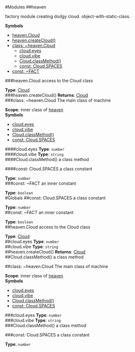 #Modules
<a name="module_heaven"></a>
##heaven

factory module creating dodgy cloud. object-with-static-class.

  
**Symbols**  
* [heaven.Cloud](#module_heaven.Cloud)
* [heaven.createCloud()](#module_heaven.createCloud)
* [class: \~heaven.Cloud](#module_heaven.Cloud)
  * [cloud.eyes](#module_heaven.Cloud#eyes)
  * [cloud.vibe](#module_heaven.Cloud#vibe)
  * [Cloud.classMethod()](#module_heaven.Cloud.classMethod)
  * [const: Cloud.SPACES](#module_heaven.Cloud.SPACES)
* [const: \~FACT](#module_heaven.FACT)

<a name="module_heaven.Cloud"></a>
###heaven.Cloud
access to the Cloud class

**Type**: [Cloud](#module_heaven.Cloud)  
<a name="module_heaven.createCloud"></a>
###heaven.createCloud()
**Returns**: [Cloud](#module_heaven.Cloud)  
<a name="module_heaven.Cloud"></a>
###class: \~heaven.Cloud
The main class of machine

**Scope**: inner class of [heaven](#module_heaven)  
**Symbols**  
  * [cloud.eyes](#module_heaven.Cloud#eyes)
  * [cloud.vibe](#module_heaven.Cloud#vibe)
  * [Cloud.classMethod()](#module_heaven.Cloud.classMethod)
  * [const: Cloud.SPACES](#module_heaven.Cloud.SPACES)

<a name="module_heaven.Cloud#eyes"></a>
####cloud.eyes
**Type**: `number`  
<a name="module_heaven.Cloud#vibe"></a>
####cloud.vibe
**Type**: `string`  
<a name="module_heaven.Cloud.classMethod"></a>
####Cloud.classMethod()
a class method

<a name="module_heaven.Cloud.SPACES"></a>
####const: Cloud.SPACES
a class constant

**Type**: `number`  
<a name="module_heaven.FACT"></a>
###const: \~FACT
an inner constant

**Type**: `boolean`  
#Globals
<a name="module_heaven.Cloud.SPACES"></a>
##const: Cloud.SPACES
a class constant

**Type**: `number`  
<a name="module_heaven.FACT"></a>
##const: \~FACT
an inner constant

**Type**: `boolean`  
<a name="module_heaven.Cloud"></a>
##heaven.Cloud
access to the Cloud class

**Type**: [Cloud](#module_heaven.Cloud)  
<a name="module_heaven.Cloud#eyes"></a>
##cloud.eyes
**Type**: `number`  
<a name="module_heaven.Cloud#vibe"></a>
##cloud.vibe
**Type**: `string`  
<a name="module_heaven.createCloud"></a>
##heaven.createCloud()
**Returns**: [Cloud](#module_heaven.Cloud)  
<a name="module_heaven.Cloud.classMethod"></a>
##Cloud.classMethod()
a class method

<a name="module_heaven.Cloud"></a>
##class: \~heaven.Cloud
The main class of machine

**Scope**: inner class of [heaven](#module_heaven)  
**Symbols**  
* [cloud.eyes](#module_heaven.Cloud#eyes)
* [cloud.vibe](#module_heaven.Cloud#vibe)
* [Cloud.classMethod()](#module_heaven.Cloud.classMethod)
* [const: Cloud.SPACES](#module_heaven.Cloud.SPACES)

<a name="module_heaven.Cloud#eyes"></a>
###cloud.eyes
**Type**: `number`  
<a name="module_heaven.Cloud#vibe"></a>
###cloud.vibe
**Type**: `string`  
<a name="module_heaven.Cloud.classMethod"></a>
###Cloud.classMethod()
a class method

<a name="module_heaven.Cloud.SPACES"></a>
###const: Cloud.SPACES
a class constant

**Type**: `number`  
